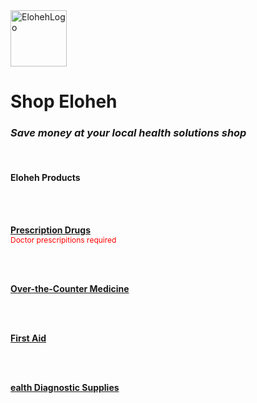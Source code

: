 <html>
<head> 
  
</head>

<body>
  <img width="90" height="90" alt="ElohehLogo" src="https://github.com/user-attachments/assets/d0090502-7a15-4a55-91d6-1db5928cacf3" />
  <b><h1>Shop Eloheh</h1></b>
<i><h3>Save money at your local health solutions shop</h3></i>
<br>
<b><h4>Eloheh Products</h4></b>

<br><br>

<b><u><span style="font-size=14px">Prescription Drugs</span></u></b>
<br>
<span style="color:red; font-size:12px"> Doctor prescripitions required</span>

<br><br>
  
<b><u><span style="font-size=14px">Over-the-Counter Medicine</span></u></b>


<br><br>

<b><u><span style="font-size=14px">First Aid</span></u></b>


<br><br>


<b><u><span style="font-size=14px">ealth Diagnostic Supplies</span></u></b>

